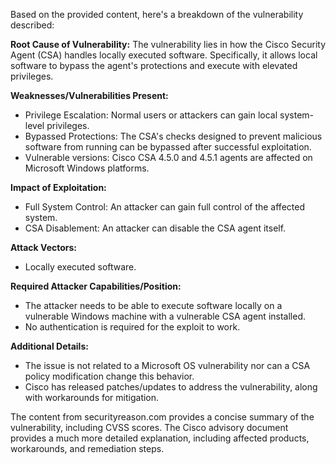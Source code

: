 Based on the provided content, here's a breakdown of the vulnerability described:

**Root Cause of Vulnerability:**
The vulnerability lies in how the Cisco Security Agent (CSA) handles locally executed software. Specifically, it allows local software to bypass the agent's protections and execute with elevated privileges.

**Weaknesses/Vulnerabilities Present:**
- Privilege Escalation: Normal users or attackers can gain local system-level privileges.
- Bypassed Protections: The CSA's checks designed to prevent malicious software from running can be bypassed after successful exploitation.
- Vulnerable versions: Cisco CSA 4.5.0 and 4.5.1 agents are affected on Microsoft Windows platforms.

**Impact of Exploitation:**
- Full System Control: An attacker can gain full control of the affected system.
- CSA Disablement: An attacker can disable the CSA agent itself.

**Attack Vectors:**
- Locally executed software.

**Required Attacker Capabilities/Position:**
- The attacker needs to be able to execute software locally on a vulnerable Windows machine with a vulnerable CSA agent installed.
- No authentication is required for the exploit to work.

**Additional Details:**
- The issue is not related to a Microsoft OS vulnerability nor can a CSA policy modification change this behavior.
- Cisco has released patches/updates to address the vulnerability, along with workarounds for mitigation.

The content from securityreason.com provides a concise summary of the vulnerability, including CVSS scores. The Cisco advisory document provides a much more detailed explanation, including affected products, workarounds, and remediation steps.